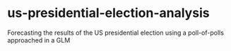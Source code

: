 # us-presidential-election-analysis
Forecasting the results of the US presidential election using a poll-of-polls approached in a GLM

